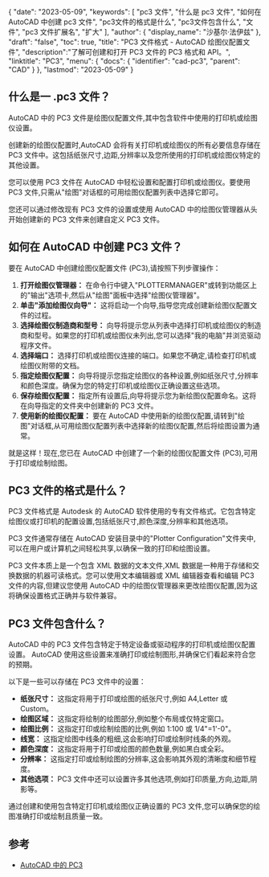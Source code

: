 {
"date": "2023-05-09",
  "keywords": [
"pc3 文件",
"什么是 pc3 文件",
"如何在 AutoCAD 中创建 pc3 文件",
"pc3文件的格式是什么",
"pc3文件包含什么",
"文件",
"pc3 文件扩展名",
"扩大"
],
  "author": {
"display_name": "沙基尔·法伊兹"
},
"draft": "false",
"toc": true,
"title": "PC3 文件格式 - AutoCAD 绘图仪配置文件",
  "description":"了解可创建和打开 PC3 文件的 PC3 格式和 API。",
"linktitle": "PC3",
  "menu": {
    "docs": {
      "identifier": "cad-pc3",
"parent": "CAD"
}
},
"lastmod": "2023-05-09"
}

## 什么是一 .pc3 文件？

AutoCAD 中的 PC3 文件是绘图仪配置文件,其中包含软件中使用的打印机或绘图仪设置。

创建新的绘图仪配置时,AutoCAD 会将有关打印机或绘图仪的所有必要信息存储在 PC3 文件中。这包括纸张尺寸,边距,分辨率以及您所使用的打印机或绘图仪特定的其他设置。

您可以使用 PC3 文件在 AutoCAD 中轻松设置和配置打印机或绘图仪。要使用 PC3 文件,只需从"绘图"对话框的可用绘图仪配置列表中选择它即可。

您还可以通过修改现有 PC3 文件的设置或使用 AutoCAD 中的绘图仪管理器从头开始创建新的 PC3 文件来创建自定义 PC3 文件。

## 如何在 AutoCAD 中创建 PC3 文件？

要在 AutoCAD 中创建绘图仪配置文件 (PC3),请按照下列步骤操作：

1. **打开绘图仪管理器：** 在命令行中键入"PLOTTERMANAGER"或转到功能区上的"输出"选项卡,然后从"绘图"面板中选择"绘图仪管理器"。
2. **单击"添加绘图仪向导"：** 这将启动一个向导,指导您完成创建新绘图仪配置文件的过程。
3. **选择绘图仪制造商和型号：** 向导将提示您从列表中选择打印机或绘图仪的制造商和型号。如果您的打印机或绘图仪未列出,您可以选择"我的电脑"并浏览驱动程序文件。
4. **选择端口：** 选择打印机或绘图仪连接的端口。如果您不确定,请检查打印机或绘图仪附带的文档。
5. **指定绘图仪配置：** 向导将提示您指定绘图仪的各种设置,例如纸张尺寸,分辨率和颜色深度。确保为您的特定打印机或绘图仪正确设置这些选项。
6. **保存绘图仪配置：** 指定所有设置后,向导将提示您为新绘图仪配置命名。这将在向导指定的文件夹中创建新的 PC3 文件。
7. **使用新的绘图仪配置：** 要在 AutoCAD 中使用新的绘图仪配置,请转到"绘图"对话框,从可用绘图仪配置列表中选择新的绘图仪配置,然后将绘图设置为通常。

就是这样！现在,您已在 AutoCAD 中创建了一个新的绘图仪配置文件 (PC3),可用于打印或绘制绘图。

## PC3 文件的格式是什么？

PC3 文件格式是 Autodesk 的 AutoCAD 软件使用的专有文件格式。它包含特定绘图仪或打印机的配置设置,包括纸张尺寸,颜色深度,分辨率和其他选项。

PC3 文件通常存储在 AutoCAD 安装目录中的"Plotter Configuration"文件夹中,可以在用户或计算机之间轻松共享,以确保一致的打印和绘图设置。

PC3 文件本质上是一个包含 XML 数据的文本文件,XML 数据是一种用于存储和交换数据的机器可读格式。您可以使用文本编辑器或 XML 编辑器查看和编辑 PC3 文件的内容,但建议您使用 AutoCAD 中的绘图仪管理器来更改绘图仪配置,因为这将确保设置格式正确并与软件兼容。

## PC3 文件包含什么？

AutoCAD 中的 PC3 文件包含特定于特定设备或驱动程序的打印机或绘图仪配置设置。 AutoCAD 使用这些设置来准确打印或绘制图形,并确保它们看起来符合您的预期。

以下是一些可以存储在 PC3 文件中的设置：

- **纸张尺寸：** 这指定将用于打印或绘图的纸张尺寸,例如 A4,Letter 或 Custom。
- **绘图区域：** 这指定将绘制的绘图部分,例如整个布局或仅特定窗口。
- **绘图比例：** 这指定打印或绘制绘图的比例,例如 1:100 或 1/4"=1'-0"。
- **线宽：** 这指定绘图中线条的粗细,这会影响打印或绘制时线条的外观。
- **颜色深度：** 这指定将用于打印或绘图的颜色数量,例如黑白或全彩。
- **分辨率：** 这指定打印或绘制绘图的分辨率,这会影响其外观的清晰度和细节程度。
- **其他选项：** PC3 文件中还可以设置许多其他选项,例如打印质量,方向,边距,阴影等。

通过创建和使用包含特定打印机或绘图仪正确设置的 PC3 文件,您可以确保您的绘图准确打印或绘制且质量一致。

## 参考
* [AutoCAD 中的 PC3](https://www.autodesk.com/support/technical/article/caas/sfdcarticles/sfdcarticles/Creating-plotter-configuration-files-PC3.html)


